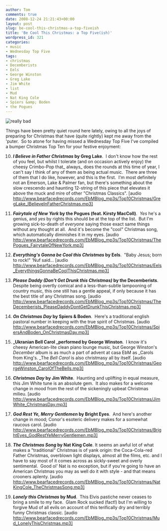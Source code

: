 ```yaml
---
author: Tom
comments: true
date: 2008-12-24 21:21:43+00:00
layout: post
slug: be-cool-this-christmas-a-top-fiveish
title: 'Be Cool This Christmas: a Top Five(ish)'
wordpress_id: 321
categories:
- music
- Wednesday Top Five
tags:
- christmas
- Decemberists
- Eels
- George Winston
- Greg Lake
- Jim White
- list
- Mud
- Nat King Cole
- Spiers &amp; Boden
- the Pogues
---
```


![really bad](http://eatenbymonsters.files.wordpress.com/2008/12/really_bad.jpg)

Things have been pretty quiet round here lately, owing to all the joys of preparing for Christmas that have (quite rightly) kept me away from the 'puter.  So to atone for having missed a Wednesday Top Five I've compiled a bumper Christmas Top Ten for your festive enjoyment:

10. **_I Believe in Father Christmas_ by Greg Lake**.  I don't know how the rest of you feel, but whilst I tolerate (and on occasion actively enjoy) the cheesy Crimbo-Pop that_ always_ does the rounds at this time of year, I can't say I think of any of them as being actual music.  There are three of them that I do like, however, and this is the first.  I'm most definitely not an Emerson, Lake & Palmer fan, but there's something about the slow crescendo and haunting 12-string of this piece that elevates it above the muck and mire of other "Christmas Classics". [audio http://www.bearfacedrecords.com/EbMBlog_mp3s/Top10Christmas/GregLake_IBelieveInFatherChristmas.mp3]

9. **_Fairytale of New York_ by the Pogues (feat. Kirsty MacColl)**.  _Yes_ he's a genius, and _yes_ by rights this should be at the top of the list.  But I'm growing sick-to-death of _everyone_ saying those exact same things without any thought at all.  And it's become the "cool" Christmas song, which automatically diminishes it in my eyes. [audio http://www.bearfacedrecords.com/EbMBlog_mp3s/Top10Christmas/ThePogues_FairytaleOfNewYork.mp3]

8. **_Everything's Gonna be Cool this Christmas_ by Eels**.  "Baby Jesus; born to rock!" 'Nuf said... [audio http://www.bearfacedrecords.com/EbMBlog_mp3s/Top10Christmas/Eels_EverythingsGonnaBeCoolThisChristmas.mp3]

7. **_Please Daddy (Don't Get Drunk this Christmas)_ by the Decemberists**.  Despite being overtly comical and a less-than-subtle lampooning of country music, this one still has a gentle appeal, if only because it has the best title of any Christmas song. [audio http://www.bearfacedrecords.com/EbMBlog_mp3s/Top10Christmas/TheDecemberists_PleaseDaddyDontGetDrunkThisChristmas.mp3]

6. **_On Christmas Day_ by Spiers & Boden**.  Here's a traditional english pastoral number in keeping with the true spirit of Christmas. [audio http://www.bearfacedrecords.com/EbMBlog_mp3s/Top10Christmas/SpiersAndBoden_OnChristmasDay.mp3]

5. **_Ukranian Bell Carol _performed by George Winston**.  I know it's cheesy American-lite clean piano lounge music, but George Winston's _December_ album is as much a part of advent at casa EbM as _Carols from King's. _The _Bell Carol_ is also christmasy all by itself. [audio http://www.bearfacedrecords.com/EbMBlog_mp3s/Top10Christmas/GeorgeWinston_CarolOfTheBells.mp3]

4. **_Christmas Day_ by Jim White**.  Haunting and uplifting in equal measure, this Jim White tune is an absolute gem.  It also makes for a welcome change in mood from the rest of the sickeningly upbeat Christmas milieu. [audio http://www.bearfacedrecords.com/EbMBlog_mp3s/Top10Christmas/JimWhite_ChristmasDay.mp3]

3. **_God Rest Ye, Merry Gentlemen_ by Bright Eyes**.  And here's another change in mood; Conor's esoteric delivery makes for a somewhat raucous carol. [audio http://www.bearfacedrecords.com/EbMBlog_mp3s/Top10Christmas/BrightEyes_GodRestYeMerryGentlemen.mp3]

2. **_The Christmas Song_ by Nat King Cole**. It seems an awful lot of what makes a "traditional" Christmas is of yank origin: the Coca-Cola-red Father Christmas, overblown light displays, almost all the films, etc. and I have to say most of it comes across as sickly-sweet and overly sentimental.  Good ol' Nat is no exception, but if you're going to have an American Christmas you may as well do it with style - and that means crooners aplenty. [audio http://www.bearfacedrecords.com/EbMBlog_mp3s/Top10Christmas/NatKingCole_TheChristmasSong.mp3]

1. **_Lonely this Christmas_ by Mud**.  This Elvis pastiche never ceases to bring a smile to my face.  Glam Rock sucked (fact!) but I'm willing to forgive Mud of all evils on account of this terifically dry and terribly funny Christmas classic. [audio http://www.bearfacedrecords.com/EbMBlog_mp3s/Top10Christmas/Mud_LonelyThisChristmas.mp3]
